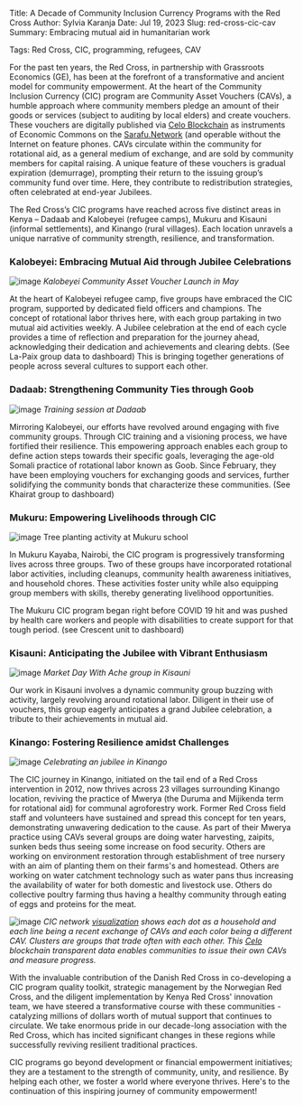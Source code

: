 Title: A Decade of Community Inclusion Currency Programs with the Red Cross
Author: Sylvia Karanja
Date: Jul 19, 2023
Slug: red-cross-cic-cav
Summary: Embracing mutual aid in humanitarian work

Tags: Red Cross, CIC, programming, refugees, CAV

For the past ten years, the Red Cross, in partnership with Grassroots Economics (GE), has been at the forefront of a transformative and ancient model for community empowerment. At the heart of the Community Inclusion Currency (CIC) program are Community Asset Vouchers (CAVs), a humble approach where community members pledge an amount of their goods or services (subject to auditing by local elders) and create vouchers. These vouchers are digitally published via [Celo Blockchain](https://celo.org/) as instruments of Economic Commons on the [Sarafu.Network](https://sarafu.Network) (and operable without the Internet on feature phones. CAVs circulate within the community for rotational aid, as a general medium of exchange, and are sold by community members for capital raising. A unique feature of these vouchers is gradual expiration (demurrage), prompting their return to the issuing group’s community fund over time. Here, they contribute to redistribution strategies, often celebrated at end-year Jubilees.

The Red Cross’s CIC programs have reached across five distinct areas in Kenya – Dadaab and Kalobeyei (refugee camps), Mukuru and Kisauni (informal settlements), and Kinango (rural villages). Each location unravels a unique narrative of community strength, resilience, and transformation.

### Kalobeyei: Embracing Mutual Aid through Jubilee Celebrations

![image](images/blog/red-cross-cic-cav1.webp)
*Kalobeyei Community Asset Voucher Launch in May*

At the heart of Kalobeyei refugee camp, five groups have embraced the CIC program, supported by dedicated field officers and champions. The concept of rotational labor thrives here, with each group partaking in two mutual aid activities weekly. A Jubilee celebration at the end of each cycle provides a time of reflection and preparation for the journey ahead, acknowledging their dedication and achievements and clearing debts. (See La-Paix group data to dashboard)
This is bringing together generations of people across several cultures to support each other.

### Dadaab: Strengthening Community Ties through Goob

![image](images/blog/red-cross-cic-cav2.webp)
*Training session at Dadaab*

Mirroring Kalobeyei, our efforts have revolved around engaging with five community groups. Through CIC training and a visioning process, we have fortified their resilience. This empowering approach enables each group to define action steps towards their specific goals, leveraging the age-old Somali practice of rotational labor known as Goob. Since February, they have been employing vouchers for exchanging goods and services, further solidifying the community bonds that characterize these communities.
(See Khairat group to dashboard)

### Mukuru: Empowering Livelihoods through CIC

![image](images/blog/red-cross-cic-cav3.webp)
Tree planting activity at Mukuru school 

In Mukuru Kayaba, Nairobi, the CIC program is progressively transforming lives across three groups. Two of these groups have incorporated rotational labor activities, including cleanups, community health awareness initiatives, and household chores. These activities foster unity while also equipping group members with skills, thereby generating livelihood opportunities.


The Mukuru CIC program began right before COVID 19 hit and was pushed by health care workers and people with disabilities to create support for that tough period. (see Crescent unit to dashboard)

### Kisauni: Anticipating the Jubilee with Vibrant Enthusiasm

![image](images/blog/red-cross-cic-cav4.webp)
*Market Day With Ache group in Kisauni*

Our work in Kisauni involves a dynamic community group buzzing with activity, largely revolving around rotational labor. Diligent in their use of vouchers, this group eagerly anticipates a grand Jubilee celebration, a tribute to their achievements in mutual aid.

### Kinango: Fostering Resilience amidst Challenges

![image](images/blog/red-cross-cic-cav5.webp)
*Celebrating an jubilee in Kinango*

The CIC journey in Kinango, initiated on the tail end of a Red Cross intervention in 2012, now thrives across 23 villages surrounding Kinango location, reviving the practice of Mwerya (the Duruma and Mijikenda term for rotational aid) for communal agroforestry work. Former Red Cross field staff and volunteers have sustained and spread this concept for ten years, demonstrating unwavering dedication to the cause. As part of their Mwerya practice using CAVs several groups are doing water harvesting, zaipits, sunken beds thus seeing some increase on food security. Others are working on environment restoration through establishment of tree nursery with an aim of planting them on their farms's and homestead. Others are working on water catchment technology such as water pans thus increasing the availability of water for both domestic and livestock use. Others do collective poultry farming thus having a healthy community through eating of eggs and proteins for the meat.

![image](images/blog/red-cross-cic-cav6.webp)
*CIC network [visualization](https://viz.sarafu.network) shows each dot as a household and each line being a recent exchange of CAVs and each color being a different CAV. Clusters are groups that trade often with each other. This [Celo](https://celo.org/) blockchain transparent data enables communities to issue their own CAVs and measure progress.*

With the invaluable contribution of the Danish Red Cross in co-developing a CIC program quality toolkit, strategic management by the Norwegian Red Cross, and the diligent implementation by Kenya Red Cross' innovation team, we have steered a transformative course with these communities - catalyzing millions of dollars worth of mutual support that continues to circulate. We take enormous pride in our decade-long association with the Red Cross, which has incited significant changes in these regions while successfully reviving resilient traditional practices.

CIC programs go beyond development or financial empowerment initiatives; they are a testament to the strength of community, unity, and resilience. By helping each other, we foster a world where everyone thrives. Here's to the continuation of this inspiring journey of community empowerment!
